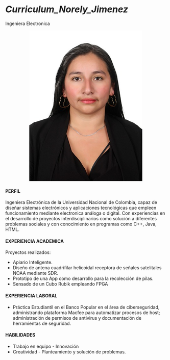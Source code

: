 # *Curriculum_Norely_Jimenez*

Ingeniera Electronica
<p align="center">
<img src="https://github.com/NorelyJ/Curriculum_Norely_Jimenez/blob/31159cbe85723f3dae417f9bd90f1dd7634ed694/Norely.jpg" >
</p>

#### PERFIL
Ingeniera Electrónica de la Universidad Nacional de Colombia, capaz de diseñar sistemas electrónicos y aplicaciones tecnológicas que empleen funcionamiento mediante electronica análoga o digital. Con experiencias en el desarrollo de proyectos interdisciplinarios como solución a diferentes problemas sociales y con conocimiento en programas como C++, Java, HTML.

#### EXPERIENCIA ACADEMICA
Proyectos realizados:
 - Apiario Inteligente.
 - Diseño de antena cuadrifilar helicoidal receptora de señales satelitales NOAA mediante SDR.
 - Prototipo de una App como desarrollo para la recolección de pilas.
 - Sensado de un Cubo Rubik empleando FPGA
#### EXPERIENCIA LABORAL
 - Práctica Estudiantil en el Banco Popular en el área de ciberseguridad, administrando plataforma Macfee para automatizar procesos de host; administración de permisos de antivirus y documentación de herramientas de seguridad.  
 
 #### HABILIDADES
 - Trabajo en equipo   - Innovación
 - Creatividad         - Planteamiento y solución de problemas.
